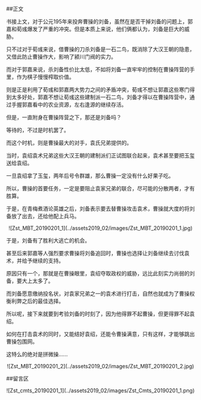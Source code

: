 ##正文

书接上文，对于公元195年来投奔曹操的刘备，虽然在是否干掉刘备的问题上，郭嘉和荀彧爆发了严重的冲突。但是本质上来说，他们俩都认为，刘备是巨大的威胁。

只不过对于荀彧来说，借曹操的刀杀刘备是一石二鸟，既消除了大汉王朝的隐患，又借此防止曹操作大，影响了颍川门阀的实力。

而对于郭嘉来说，杀刘备性价比太低，不如将刘备一直牢牢的控制在曹操阵营的手里，作为棋子慢慢榨取价值。

则是正是利用了荀彧和郭嘉两大势力之间的矛盾冲突，荀彧不想让郭嘉这些寒门得到太多好处，郭嘉不想让荀彧这些建制派一石二鸟，刘备才得以在曹操阵营中，通过手握郭嘉看中的农业资源，左右逢源的继续存活。

但是，一直附身在曹操阵营之下，那还是刘备吗？

等待的，不过是时机罢了。

而这个时机，则是曹操最大的对手，袁氏兄弟提供的。

当时，袁绍袁术兄弟这些大汉王朝的建制派们正试图联合起来，袁术甚至要把玉玺送给袁绍。

一旦袁绍拿了玉玺，两年后号令群雄，那么曹操一定没有什么好果子吃。

所以，曹操的首要任务，一定是要阻止袁家兄弟的联合，尽可能的分散两者，才有胜算。

于是，在青梅煮酒论英雄之后，刘备表示要去替曹操攻击袁术，曹操就大度的将刘备放了出去，还给他配上兵马。

 <div align="center">![Zst_MBT_20190201_1](../assets2019_02/images/Zst_MBT_20190201_1.jpg)</div>

于是，刘备有了胜利大逃亡的机会。

甚至后来郭嘉等人强烈要求曹操将刘备追回时，曹操也选择让刘备继续去讨伐袁术，并给予继续的支持。

原因只有一个，那就是在曹操眼里，袁绍夺取政权的威胁，远比此刻实力尚弱的刘备，要大上太多了。

而刘备愿意缴纳投名状，对袁家兄弟之一的袁术进行打击，自然也就成为了曹操权衡利弊之后的最佳选择。

所以呢，接下来就要到考验刘备的时刻了，因为他得罪不起曹操，但更得罪不起袁绍。

如何在打击袁术的同时，又能结好袁绍，还能令曹操满意，只有这样，才能够跳出曹操包围网。

这特么的绝对是拼微操......

 <div align="center">![Zst_MBT_20190201_2](../assets2019_02/images/Zst_MBT_20190201_2.jpg)</div>

##留言区
 <div align="center">![Zst_cmts_20190201_1](../assets2019_02/images/Zst_Cmts_20190201_1.png)</div>